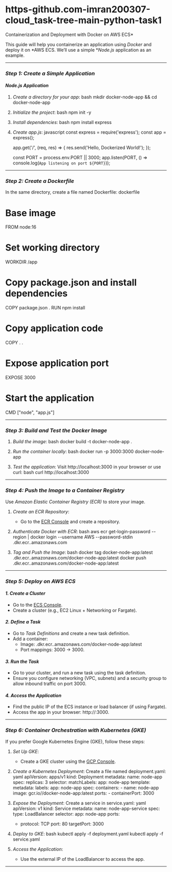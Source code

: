 # https-github.com-imran200307-cloud_task-tree-main-python-task1
Containerization and Deployment with Docker on AWS ECS*

This guide will help you containerize an application using *Docker* and deploy it on *AWS ECS. We’ll use a simple **Node.js* application as an example.

---

### *Step 1: Create a Simple Application*

#### *Node.js Application*
1. *Create a directory for your app*:
   bash
   mkdir docker-node-app && cd docker-node-app
   

2. *Initialize the project*:
   bash
   npm init -y
   

3. *Install dependencies*:
   bash
   npm install express
   

4. *Create app.js*:
   javascript
   const express = require('express');
   const app = express();

   app.get('/', (req, res) => {
       res.send('Hello, Dockerized World!');
   });

   const PORT = process.env.PORT || 3000;
   app.listen(PORT, () => console.log(`App listening on port ${PORT}`));
   

---

### *Step 2: Create a Dockerfile*
In the same directory, create a file named Dockerfile:
dockerfile
# Base image
FROM node:16

# Set working directory
WORKDIR /app

# Copy package.json and install dependencies
COPY package.json .
RUN npm install

# Copy application code
COPY . .

# Expose application port
EXPOSE 3000

# Start the application
CMD ["node", "app.js"]


---

### *Step 3: Build and Test the Docker Image*

1. *Build the image*:
   bash
   docker build -t docker-node-app .
   

2. *Run the container locally*:
   bash
   docker run -p 3000:3000 docker-node-app
   

3. *Test the application*:
   Visit http://localhost:3000 in your browser or use curl:
   bash
   curl http://localhost:3000
   

---

### *Step 4: Push the Image to a Container Registry*
Use *Amazon Elastic Container Registry (ECR)* to store your image.

1. *Create an ECR Repository*:
   - Go to the [ECR Console](https://console.aws.amazon.com/ecr/) and create a repository.

2. *Authenticate Docker with ECR*:
   bash
   aws ecr get-login-password --region <region> | docker login --username AWS --password-stdin <your-account-id>.dkr.ecr.<region>.amazonaws.com
   

3. *Tag and Push the Image*:
   bash
   docker tag docker-node-app:latest <your-account-id>.dkr.ecr.<region>.amazonaws.com/docker-node-app:latest
   docker push <your-account-id>.dkr.ecr.<region>.amazonaws.com/docker-node-app:latest
   

---

### *Step 5: Deploy on AWS ECS*

#### *1. Create a Cluster*
- Go to the [ECS Console](https://console.aws.amazon.com/ecs/).
- Create a cluster (e.g., EC2 Linux + Networking or Fargate).

#### *2. Define a Task*
- Go to *Task Definitions* and create a new task definition.
- Add a container:
  - Image: <your-account-id>.dkr.ecr.<region>.amazonaws.com/docker-node-app:latest
  - Port mappings: 3000 -> 3000.

#### *3. Run the Task*
- Go to your cluster, and run a new task using the task definition.
- Ensure you configure networking (VPC, subnets) and a security group to allow inbound traffic on port 3000.

#### *4. Access the Application*
- Find the public IP of the ECS instance or load balancer (if using Fargate).
- Access the app in your browser: http://<public-ip>:3000.

---

### *Step 6: Container Orchestration with Kubernetes (GKE)*

If you prefer Google Kubernetes Engine (GKE), follow these steps:

1. *Set Up GKE*:
   - Create a GKE cluster using the [GCP Console](https://console.cloud.google.com/kubernetes/).

2. *Create a Kubernetes Deployment*:
   Create a file named deployment.yaml:
   yaml
   apiVersion: apps/v1
   kind: Deployment
   metadata:
     name: node-app
   spec:
     replicas: 3
     selector:
       matchLabels:
         app: node-app
     template:
       metadata:
         labels:
           app: node-app
       spec:
         containers:
         - name: node-app
           image: gcr.io/<your-project-id>/docker-node-app:latest
           ports:
           - containerPort: 3000
   

3. *Expose the Deployment*:
   Create a service in service.yaml:
   yaml
   apiVersion: v1
   kind: Service
   metadata:
     name: node-app-service
   spec:
     type: LoadBalancer
     selector:
       app: node-app
     ports:
     - protocol: TCP
       port: 80
       targetPort: 3000
   

4. *Deploy to GKE*:
   bash
   kubectl apply -f deployment.yaml
   kubectl apply -f service.yaml
   

5. *Access the Application*:
   - Use the external IP of the LoadBalancer to access the app.

---
